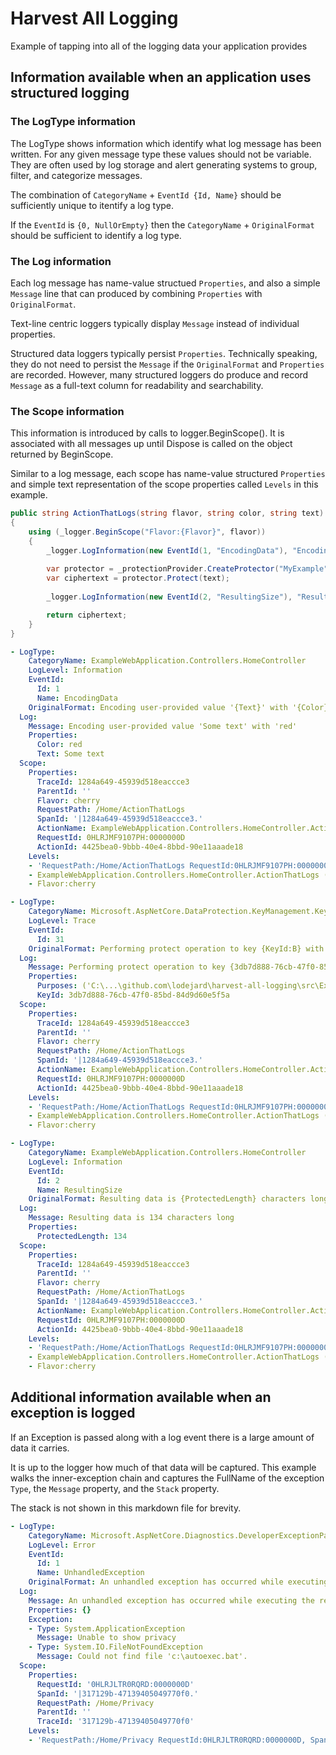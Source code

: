 
# Harvest All Logging

Example of tapping into all of the logging data your application provides

## Information available when an application uses structured logging


### The LogType information

The LogType shows information which identify what log message has been written. For any given message type these values should not be variable. They are often used by log storage and alert generating systems to group, filter, and categorize messages.

The combination of `CategoryName` + `EventId {Id, Name}` should be sufficiently unique to itentify a log type.

If the `EventId` is `{0, NullOrEmpty}` then the `CategoryName` + `OriginalFormat` should be sufficient to 
identify a log type.

### The Log information

Each log message has name-value structued `Properties`, and also a simple `Message` line that can produced by combining `Properties` with `OriginalFormat`.

Text-line centric loggers typically display `Message` instead of individual properties.

Structured data loggers typically persist `Properties`. Technically speaking, they do not need to persist the `Message` if 
the `OriginalFormat` and `Properties` are recorded. However, many structured loggers do produce and record `Message` as 
a full-text column for readability and searchability.

### The Scope information

This information is introduced by calls to logger.BeginScope(). It is associated with all messages up until Dispose is called 
on the object returned by BeginScope.

Similar to a log message, each scope has name-value structured `Properties` and simple 
text representation of the scope properties called `Levels` in this example.

```cs
public string ActionThatLogs(string flavor, string color, string text)
{
    using (_logger.BeginScope("Flavor:{Flavor}", flavor))
    {
        _logger.LogInformation(new EventId(1, "EncodingData"), "Encoding user-provided value '{Text}' with '{Color}'", text, color);
                
        var protector = _protectionProvider.CreateProtector("MyExample", color);
        var ciphertext = protector.Protect(text);
                
        _logger.LogInformation(new EventId(2, "ResultingSize"), "Resulting data is {ProtectedLength} characters long", ciphertext.Length);

        return ciphertext;
    }
}
```

```yaml
- LogType:
    CategoryName: ExampleWebApplication.Controllers.HomeController
    LogLevel: Information
    EventId:
      Id: 1
      Name: EncodingData
    OriginalFormat: Encoding user-provided value '{Text}' with '{Color}'
  Log:
    Message: Encoding user-provided value 'Some text' with 'red'
    Properties:
      Color: red
      Text: Some text
  Scope:
    Properties:
      TraceId: 1284a649-45939d518eaccce3
      ParentId: ''
      Flavor: cherry
      RequestPath: /Home/ActionThatLogs
      SpanId: '|1284a649-45939d518eaccce3.'
      ActionName: ExampleWebApplication.Controllers.HomeController.ActionThatLogs (ExampleWebApplication)
      RequestId: 0HLRJMF9107PH:0000000D
      ActionId: 4425bea0-9bbb-40e4-8bbd-90e11aaade18
    Levels:
    - 'RequestPath:/Home/ActionThatLogs RequestId:0HLRJMF9107PH:0000000D, SpanId:|1284a649-45939d518eaccce3., TraceId:1284a649-45939d518eaccce3, ParentId:'
    - ExampleWebApplication.Controllers.HomeController.ActionThatLogs (ExampleWebApplication)
    - Flavor:cherry

- LogType:
    CategoryName: Microsoft.AspNetCore.DataProtection.KeyManagement.KeyRingBasedDataProtector
    LogLevel: Trace
    EventId:
      Id: 31
    OriginalFormat: Performing protect operation to key {KeyId:B} with purposes {Purposes}.
  Log:
    Message: Performing protect operation to key {3db7d888-76cb-47f0-85bd-84d9d60e5f5a} with purposes ('C:\...\github.com\lodejard\harvest-all-logging\src\ExampleWebApplication', 'MyExample', 'red').
    Properties:
      Purposes: ('C:\...\github.com\lodejard\harvest-all-logging\src\ExampleWebApplication', 'MyExample', 'red')
      KeyId: 3db7d888-76cb-47f0-85bd-84d9d60e5f5a
  Scope:
    Properties:
      TraceId: 1284a649-45939d518eaccce3
      ParentId: ''
      Flavor: cherry
      RequestPath: /Home/ActionThatLogs
      SpanId: '|1284a649-45939d518eaccce3.'
      ActionName: ExampleWebApplication.Controllers.HomeController.ActionThatLogs (ExampleWebApplication)
      RequestId: 0HLRJMF9107PH:0000000D
      ActionId: 4425bea0-9bbb-40e4-8bbd-90e11aaade18
    Levels:
    - 'RequestPath:/Home/ActionThatLogs RequestId:0HLRJMF9107PH:0000000D, SpanId:|1284a649-45939d518eaccce3., TraceId:1284a649-45939d518eaccce3, ParentId:'
    - ExampleWebApplication.Controllers.HomeController.ActionThatLogs (ExampleWebApplication)
    - Flavor:cherry

- LogType:
    CategoryName: ExampleWebApplication.Controllers.HomeController
    LogLevel: Information
    EventId:
      Id: 2
      Name: ResultingSize
    OriginalFormat: Resulting data is {ProtectedLength} characters long
  Log:
    Message: Resulting data is 134 characters long
    Properties:
      ProtectedLength: 134
  Scope:
    Properties:
      TraceId: 1284a649-45939d518eaccce3
      ParentId: ''
      Flavor: cherry
      RequestPath: /Home/ActionThatLogs
      SpanId: '|1284a649-45939d518eaccce3.'
      ActionName: ExampleWebApplication.Controllers.HomeController.ActionThatLogs (ExampleWebApplication)
      RequestId: 0HLRJMF9107PH:0000000D
      ActionId: 4425bea0-9bbb-40e4-8bbd-90e11aaade18
    Levels:
    - 'RequestPath:/Home/ActionThatLogs RequestId:0HLRJMF9107PH:0000000D, SpanId:|1284a649-45939d518eaccce3., TraceId:1284a649-45939d518eaccce3, ParentId:'
    - ExampleWebApplication.Controllers.HomeController.ActionThatLogs (ExampleWebApplication)
    - Flavor:cherry
```

## Additional information available when an exception is logged

If an Exception is passed along with a log event there is a large amount of data it carries.

It is up to the logger how much of that data will be captured. This example walks the inner-exception chain
and captures the FullName of the exception `Type`, the `Message` property, and the `Stack` property. 

The stack is not shown in this markdown file for brevity.

```yaml
- LogType:
    CategoryName: Microsoft.AspNetCore.Diagnostics.DeveloperExceptionPageMiddleware
    LogLevel: Error
    EventId:
      Id: 1
      Name: UnhandledException
    OriginalFormat: An unhandled exception has occurred while executing the request.
  Log:
    Message: An unhandled exception has occurred while executing the request.
    Properties: {}
    Exception:
    - Type: System.ApplicationException
      Message: Unable to show privacy
    - Type: System.IO.FileNotFoundException
      Message: Could not find file 'c:\autoexec.bat'.
  Scope:
    Properties:
      RequestId: '0HLRJLTR0RQRD:0000000D'
      SpanId: '|317129b-47139405049770f0.'
      RequestPath: /Home/Privacy
      ParentId: ''
      TraceId: '317129b-47139405049770f0'
    Levels:
    - 'RequestPath:/Home/Privacy RequestId:0HLRJLTR0RQRD:0000000D, SpanId:|317129b-47139405049770f0., TraceId:317129b-47139405049770f0, ParentId:'
```
